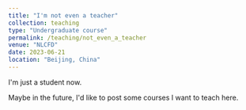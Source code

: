 ```yaml
---
title: "I'm not even a teacher"
collection: teaching
type: "Undergraduate course"
permalink: /teaching/not_even_a_teacher
venue: "NLCFD"
date: 2023-06-21
location: "Beijing, China"
---
```


I'm just a student now.

Maybe in the future, I'd like to post some courses I want to teach here.
